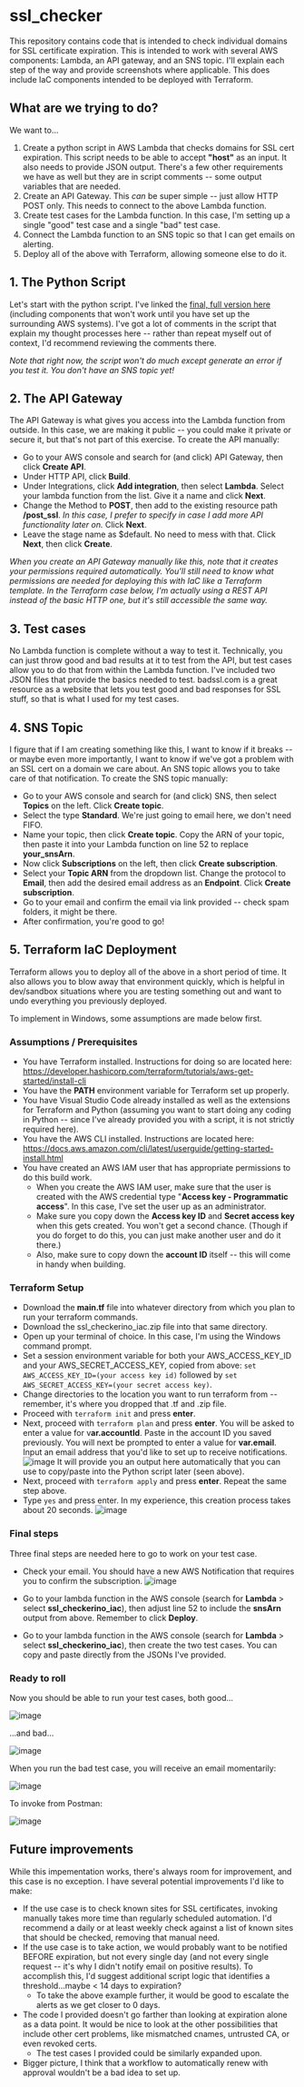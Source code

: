 # ssl_checker

This repository contains code that is intended to check individual domains for SSL certificate expiration. This is intended to work with several AWS components: Lambda, an API gateway, and an SNS topic. I'll explain each step of the way and provide screenshots where applicable. This does include IaC components intended to be deployed with Terraform.

## What are we trying to do?

We want to...
1. Create a python script in AWS Lambda that checks domains for SSL cert expiration. This script needs to be able to accept **"host"** as an input. It also needs to provide JSON output. There's a few other requirements we have as well but they are in script comments -- some output variables that are needed.
2. Create an API Gateway. This *can* be super simple -- just allow HTTP POST only. This needs to connect to the above Lambda function.
3. Create test cases for the Lambda function. In this case, I'm setting up a single "good" test case and a single "bad" test case.
4. Connect the Lambda function to an SNS topic so that I can get emails on alerting.
5. Deploy all of the above with Terraform, allowing someone else to do it.

## 1. The Python Script
Let's start with the python script. I've linked the [final, full version here](https://github.com/GittyUpPartner/ssl_checker/blob/main/ssl_checkerino_lambda.py) (including components that won't work until you have set up the surrounding AWS systems). I've got a lot of comments in the script that explain my thought processes here -- rather than repeat myself out of context, I'd recommend reviewing the comments there.

*Note that right now, the script won't do much except generate an error if you test it. You don't have an SNS topic yet!*

## 2. The API Gateway
The API Gateway is what gives you access into the Lambda function from outside. In this case, we are making it public -- you could make it private or secure it, but that's not part of this exercise. To create the API manually:

* Go to your AWS console and search for (and click) API Gateway, then click **Create API**.
* Under HTTP API, click **Build**.
* Under Integrations, click **Add integration**, then select **Lambda**. Select your lambda function from the list. Give it a name and click **Next**.
* Change the Method to **POST**, then add to the existing resource path **/post_ssl**. *In this case, I prefer to specify in case I add more API functionality later on.* Click **Next**.
* Leave the stage name as $default. No need to mess with that. Click **Next**, then click **Create**.

*When you create an API Gateway manually like this, note that it creates your permissions required automatically. You'll still need to know what permissions are needed for deploying this with IaC like a Terraform template. In the Terraform case below, I'm actually using a REST API instead of the basic HTTP one, but it's still accessible the same way.*

## 3. Test cases
No Lambda function is complete without a way to test it. Technically, you can just throw good and bad results at it to test from the API, but test cases allow you to do that from within the Lambda function. I've included two JSON files that provide the basics needed to test. badssl.com is a great resource as a website that lets you test good and bad responses for SSL stuff, so that is what I used for my test cases.

## 4. SNS Topic
I figure that if I am creating something like this, I want to know if it breaks -- or maybe even more importantly, I want to know if we've got a problem with an SSL cert on a domain we care about. An SNS topic allows you to take care of that notification. To create the SNS topic manually:

* Go to your AWS console and search for (and click) SNS, then select **Topics** on the left. Click **Create topic**.
* Select the type **Standard**. We're just going to email here, we don't need FIFO.
* Name your topic, then click **Create topic**. Copy the ARN of your topic, then paste it into your Lambda function on line 52 to replace **your_snsArn**.
* Now click **Subscriptions** on the left, then click **Create subscription**.
* Select your **Topic ARN** from the dropdown list. Change the protocol to **Email**, then add the desired email address as an **Endpoint**. Click **Create subscription**.
* Go to your email and confirm the email via link provided -- check spam folders, it might be there.
* After confirmation, you're good to go!

## 5. Terraform IaC Deployment
Terraform allows you to deploy all of the above in a short period of time. It also allows you to blow away that environment quickly, which is helpful in dev/sandbox situations where you are testing something out and want to undo everything you previously deployed.

To implement in Windows, some assumptions are made below first.

### Assumptions / Prerequisites

* You have Terraform installed. Instructions for doing so are located here: https://developer.hashicorp.com/terraform/tutorials/aws-get-started/install-cli
* You have the **PATH** environment variable for Terraform set up properly.
* You have Visual Studio Code already installed as well as the extensions for Terraform and Python (assuming you want to start doing any coding in Python -- since I've already provided you with a script, it is not strictly required here).
* You have the AWS CLI installed. Instructions are located here: https://docs.aws.amazon.com/cli/latest/userguide/getting-started-install.html
* You have created an AWS IAM user that has appropriate permissions to do this build work.
  * When you create the AWS IAM user, make sure that the user is created with the AWS credential type "**Access key - Programmatic access**". In this case, I've set the user up as an administrator.
  * Make sure you copy down the **Access key ID** and **Secret access key** when this gets created. You won't get a second chance. (Though if you do forget to do this, you can just make another user and do it there.)
  * Also, make sure to copy down the **account ID** itself -- this will come in handy when building.

### Terraform Setup

* Download the **main.tf** file into whatever directory from which you plan to run your terraform commands.
* Download the ssl_checkerino_iac.zip file into that same directory.
* Open up your terminal of choice. In this case, I'm using the Windows command prompt.
* Set a session environment variable for both your AWS_ACCESS_KEY_ID and your AWS_SECRET_ACCESS_KEY, copied from above: `set AWS_ACCESS_KEY_ID=(your access key id)` followed by `set AWS_SECRET_ACCESS_KEY=(your secret access key)`.
* Change directories to the location you want to run terraform from -- remember, it's where you dropped that .tf and .zip file.
* Proceed with `terraform init` and press **enter**.
* Next, proceed with `terraform plan` and press **enter**. You will be asked to enter a value for v**ar.accountId**. Paste in the account ID you saved previously. You will next be prompted to enter a value for **var.email**. Input an email address that you'd like to set up to receive notifications.  
  ![image](https://user-images.githubusercontent.com/113604859/209582436-bde826e9-dfdf-4e25-935c-de233c4ea2c0.png)
It will provide you an output here automatically that you can use to copy/paste into the Python script later (seen above).
* Next, proceed with `terraform apply` and press **enter**. Repeat the same step above.
* Type `yes` and press enter. In my experience, this creation process takes about 20 seconds.
![image](https://user-images.githubusercontent.com/113604859/209582708-d250f251-d85e-47ff-b0d4-33a50d94363b.png)

### Final steps
Three final steps are needed here to go to work on your test case.

* Check your email. You should have a new AWS Notification that requires you to confirm the subscription.
![image](https://user-images.githubusercontent.com/113604859/209582829-c7316ac6-deba-4ca0-bdb1-de4fe7c4e928.png)

* Go to your lambda function in the AWS console (search for **Lambda** > select **ssl_checkerino_iac**), then adjust line 52 to include the **snsArn** output from above. Remember to click **Deploy**.
* Go to your lambda function in the AWS console (search for **Lambda** > select **ssl_checkerino_iac**), then create the two test cases. You can copy and paste directly from the JSONs I've provided.

### Ready to roll

Now you should be able to run your test cases, both good...

![image](https://user-images.githubusercontent.com/113604859/209583148-42dfcbb1-0937-4b2b-82fd-d83135565f93.png)


...and bad...

![image](https://user-images.githubusercontent.com/113604859/209583169-b63ed453-5225-452d-bc27-cb8e3c2d1f8f.png)

When you run the bad test case, you will receive an email momentarily:

![image](https://user-images.githubusercontent.com/113604859/209583250-03f6db6c-dc3d-4f77-bd36-3abb56b5d866.png)

To invoke from Postman:

![image](https://user-images.githubusercontent.com/113604859/209583372-74f2813d-8074-44db-9492-463c0a30bc15.png)

## Future improvements

While this impementation works, there's always room for improvement, and this case is no exception. I have several potential improvements I'd like to make:

* If the use case is to check known sites for SSL certificates, invoking manually takes more time than regularly scheduled automation. I'd recommend a daily or at least weekly check against a list of known sites that should be checked, removing that manual need.
* If the use case is to take action, we would probably want to be notified BEFORE expiration, but not every single day (and not every single request -- it's why I didn't notify email on positive results). To accomplish this, I'd suggest additional script logic that identifies a threshold...maybe < 14 days to expiration?
  * To take the above example further, it would be good to escalate the alerts as we get closer to 0 days.
* The code I provided doesn't go farther than looking at expiration alone as a data point. It would be nice to look at the other possibilities that include other cert problems, like mismatched cnames, untrusted CA, or even revoked certs.
  * The test cases I provided could be similarly expanded upon.
* Bigger picture, I think that a workflow to automatically renew with approval wouldn't be a bad idea to set up.
